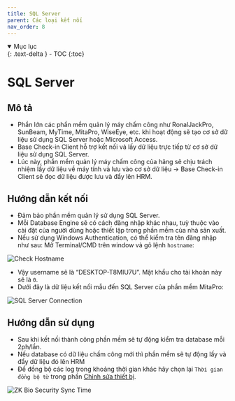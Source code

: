 ```yaml
---
title: SQL Server
parent: Các loại kết nối
nav_order: 8
---
```


<details open markdown="block">
  <summary>
    Mục lục
  </summary>
  {: .text-delta }
- TOC
{:toc}
</details>

# SQL Server

## Mô tả

- Phần lớn các phần mềm quản lý máy chấm công như RonalJackPro, SunBeam, MyTime, MitaPro, WiseEye, etc. khi hoạt động sẽ tạo cơ sở dữ liệu sử dụng SQL Server hoặc Microsoft Access.
- Base Check-in Client hỗ trợ kết nối và lấy dữ liệu trực tiếp từ cơ sở dữ liệu sử dụng SQL Server.
- Lúc này, phần mềm quản lý máy chấm công của hãng sẽ chịu trách nhiệm lấy dữ liệu về máy tính và lưu vào cơ sở dữ liệu → Base Check-in Client sẽ đọc dữ liệu được lưu và đẩy lên HRM.

## Hướng dẫn kết nối

- Đảm bảo phần mềm quản lý sử dụng SQL Server.
- Mỗi Database Engine sẽ có cách đăng nhập khác nhau, tuỳ thuộc vào cài đặt của người dùng hoặc thiết lập trong phần mềm của nhà sản xuất.
- Nếu sử dụng Windows Authentication, có thể kiểm tra tên đăng nhập như sau: Mở Terminal/CMD trên window và gõ lệnh `hostname`:

<img src="{{site.baseurl}}/assets/images/cmd_hostname.png" alt="Check Hostname">

- Vậy username sẽ là “DESKTOP-T8MIU7U”. Mật khẩu cho tài khoản này sẽ là `0`.
- Dưới đây là dữ liệu kết nối mẫu đến SQL Server của phần mềm MitaPro:

<img src="{{site.baseurl}}/assets/images/sql_mitaco_sample_filled.png" alt="SQL Server Connection">

## Hướng dẫn sử dụng

- Sau khi kết nối thành công phần mềm sẽ tự động kiểm tra database mỗi 2ph/lần.
- Nếu database có dữ liệu chấm công mới thì phần mềm sẽ tự động lấy và đẩy dữ liệu đó lên HRM
- Để đồng bộ các log trong khoảng thời gian khác hãy chọn lại `Thời gian đồng bộ từ` trong phần [Chỉnh sửa thiết bị](../FUNCTIONS#chức-năng-chỉnh-sửa-thiết-bị).

<img src="{{site.baseurl}}/assets/images/sync_from.png" alt="ZK Bio Security Sync Time">
